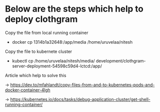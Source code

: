 # Below are the steps which help to deploy clothgram 

Copy the file from local running container 

- docker cp 1314b1a32648:/app/media /home/uruvelaa/nitesh

Copy the file to kubernete cluster 

- kubectl cp /home/uruvelaa/nitesh/media/ development/clothgram-server-deployment-54598c59d4-lctcd:/app/

Article which help to solve this 

-> https://dev.to/mfahlandt/copy-files-from-and-to-kubernetes-pods-and-docker-container-4lgh

-> https://kubernetes.io/docs/tasks/debug-application-cluster/get-shell-running-container/
